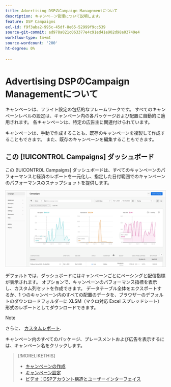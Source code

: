 ```yaml
---
title: Advertising DSPのCampaign Managementについて
description: キャンペーン管理について説明します。
feature: DSP Campaigns
exl-id: f9f3aba2-995c-45df-8e65-52999f9cc539
source-git-commit: ad978a021c063377e4c91ed41e902d98a03749e4
workflow-type: tm+mt
source-wordcount: '200'
ht-degree: 0%

---
```


# Advertising DSPのCampaign Managementについて

キャンペーンは、フライト設定の包括的なフレームワークです。 すべてのキャンペーンレベルの設定は、キャンペーン内の各パッケージおよび配置に自動的に適用されます。 各キャンペーンは、特定の広告主に関連付けられています。

キャンペーンは、手動で作成することも、既存のキャンペーンを複製して作成することもできます。 また、既存のキャンペーンを編集することもできます。

## この [!UICONTROL Campaigns] ダッシュボード

<!-- standardize on "dashboard" or "view" -->
この [!UICONTROL Campaigns] ダッシュボードは、すべてのキャンペーンのパフォーマンスと経済のレポートを一元化し、指定した日付範囲でのキャンペーンのパフォーマンスのスナップショットを提供します。

![キャンペーンダッシュボード](/help/dsp/assets/campaign-dashboard.png)

デフォルトでは、ダッシュボードにはキャンペーンごとにペーシングと配信指標が表示されます。 オプションで、キャンペーンのパフォーマンス指標を表示し、カスタム列セットを作成できます。 データテーブル全体をエクスポートするか、1 つのキャンペーン内のすべての配置のデータを、ブラウザーのデフォルトのダウンロードフォルダーに XLSM（マクロ対応 Excel スプレッドシート）形式のレポートとしてダウンロードできます。

>[!NOTE]
>
>さらに、 [カスタムレポート](/help/dsp/reports/report-about.md).

キャンペーン内のすべてのパッケージ、プレースメントおよび広告を表示するには、キャンペーン名をクリックします。

>[!MORELIKETHIS]
>
>* [キャンペーンの作成](campaign-create.md)
>* [キャンペーン設定](campaign-settings.md)
>* [ビデオ：DSPアカウント構造とユーザーインターフェイス](https://experienceleague.adobe.com/docs/advertising-cloud-learn/tutorials/dsp/ui.html)

